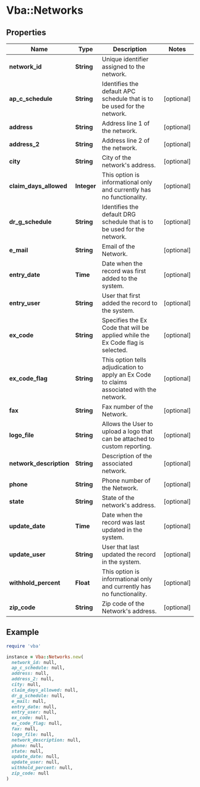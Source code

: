 # Vba::Networks

## Properties

| Name | Type | Description | Notes |
| ---- | ---- | ----------- | ----- |
| **network_id** | **String** | Unique identifier assigned to the network. |  |
| **ap_c_schedule** | **String** | Identifies the default APC schedule that is to be used for the network. | [optional] |
| **address** | **String** | Address line 1 of the network. | [optional] |
| **address_2** | **String** | Address line 2 of the network. | [optional] |
| **city** | **String** | City of the network&#39;s address. | [optional] |
| **claim_days_allowed** | **Integer** | This option is informational only and currently has no functionality. | [optional] |
| **dr_g_schedule** | **String** | Identifies the default DRG schedule that is to be used for the network. | [optional] |
| **e_mail** | **String** | Email of the Network. | [optional] |
| **entry_date** | **Time** | Date when the record was first added to the system. | [optional] |
| **entry_user** | **String** | User that first added the record to the system. | [optional] |
| **ex_code** | **String** | Specifies the Ex Code that will be applied while the Ex Code flag is selected. | [optional] |
| **ex_code_flag** | **String** | This option tells adjudication to apply an Ex Code to claims associated with the network. | [optional] |
| **fax** | **String** | Fax number of the Network. | [optional] |
| **logo_file** | **String** | Allows the User to upload a logo that can be attached to custom reporting. | [optional] |
| **network_description** | **String** | Description of the associated network. | [optional] |
| **phone** | **String** | Phone number of the Network. | [optional] |
| **state** | **String** | State of the network&#39;s address. | [optional] |
| **update_date** | **Time** | Date when the record was last updated in the system. | [optional] |
| **update_user** | **String** | User that last updated the record in the system. | [optional] |
| **withhold_percent** | **Float** | This option is informational only and currently has no functionality. | [optional] |
| **zip_code** | **String** | Zip code of the Network&#39;s address. | [optional] |

## Example

```ruby
require 'vba'

instance = Vba::Networks.new(
  network_id: null,
  ap_c_schedule: null,
  address: null,
  address_2: null,
  city: null,
  claim_days_allowed: null,
  dr_g_schedule: null,
  e_mail: null,
  entry_date: null,
  entry_user: null,
  ex_code: null,
  ex_code_flag: null,
  fax: null,
  logo_file: null,
  network_description: null,
  phone: null,
  state: null,
  update_date: null,
  update_user: null,
  withhold_percent: null,
  zip_code: null
)
```

